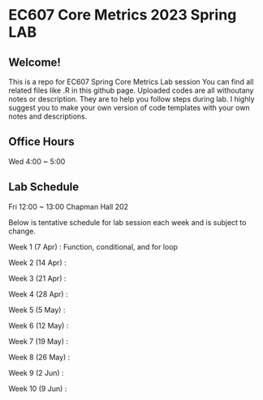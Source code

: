 # EC607 Core Metrics 2023 Spring LAB

## Welcome!

This is a repo for EC607 Spring Core Metrics Lab session
You can find all related files like .R in this github page.
Uploaded codes are all withoutany notes or description.
They are to help you follow steps during lab. 
I highly suggest you to make your own version of code templates with your own notes and descriptions.

## Office Hours
Wed 4:00 ~ 5:00

## Lab Schedule
Fri 12:00 ~ 13:00 Chapman Hall 202

Below is tentative schedule for lab session each week and is subject to change.

Week 1 (7 Apr) : Function, conditional, and for loop

Week 2 (14 Apr) : 

Week 3 (21 Apr) :

Week 4 (28 Apr) :

Week 5 (5 May) :

Week 6 (12 May) :

Week 7 (19 May) :

Week 8 (26 May) :

Week 9 (2 Jun) :

Week 10 (9 Jun) :
